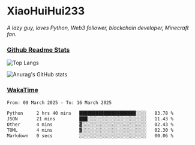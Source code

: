 # XiaoHuiHui233

*A lazy guy, loves Python, Web3 follower, blockchain developer, Minecraft fan.*

### [Github Readme Stats](https://github.com/anuraghazra/github-readme-stats)

![Top Langs](https://github-readme-stats.vercel.app/api/top-langs/?username=XiaoHuiHui233&layout=compact&theme=github_dark)

![Anurag's GitHub stats](https://github-readme-stats.vercel.app/api?username=XiaoHuiHui233&show_icons=true&theme=github_dark)

### [WakaTime](https://wakatime.com)

<!--START_SECTION:waka-->

```txt
From: 09 March 2025 - To: 16 March 2025

Python     2 hrs 40 mins   █████████████████████░░░░   83.78 %
JSON       21 mins         ███░░░░░░░░░░░░░░░░░░░░░░   11.43 %
Other      4 mins          ▓░░░░░░░░░░░░░░░░░░░░░░░░   02.43 %
TOML       4 mins          ▓░░░░░░░░░░░░░░░░░░░░░░░░   02.30 %
Markdown   0 secs          ░░░░░░░░░░░░░░░░░░░░░░░░░   00.06 %
```

<!--END_SECTION:waka-->
